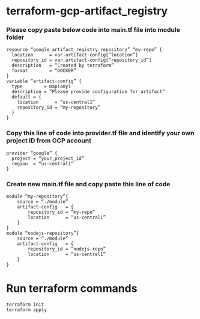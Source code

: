 # terraform-gcp-artifact_registry
### Please copy paste below code into main.tf file into module folder
```
resource “google_artifact_registry_repository” “my-repo” {
  location      = var.artifact-config[“location”]
  repository_id = var.artifact-config[“repository_id”]
  description   = “Created by terraform”
  format        = “DOCKER”
}
variable “artifact-config” {
  type        = map(any)
  description = “Please provide configuration for artifact”
  default = {
    location      = “us-central1”
    repository_id = “my-repository”
  }
}
```
### Copy this line of code into provider.tf file and identify your own project ID from GCP account
```
provider “google” {
  project = “your_project_id”
  region  = “us-central1”
}
```
### Create new main.tf file and copy paste this line of code
```
module “my-repository”{
    source = “./module”
    artifact-config   = {
        repository_id = “my-repo”
        location      = “us-central1”
    }
}
module “nodejs-repository”{
    source = “./module”
    artifact-config   = {
        repository_id = “nodejs-repo”
        location      = “us-central1”
    }
}
```
# Run terraform commands
```
terraform init
terraform apply
```






